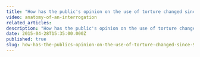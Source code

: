 ```yaml
---
title: "How has the public's opinion on the use of torture changed since 9/11?"
video: anatomy-of-an-interrogation
related_articles:
description: "How has the public's opinion on the use of torture changed over the years since 9/11? A special report: "
date: 2015-04-28T15:35:00.000Z
published: true
slug: how-has-the-publics-opinion-on-the-use-of-torture-changed-since-911
---
```


